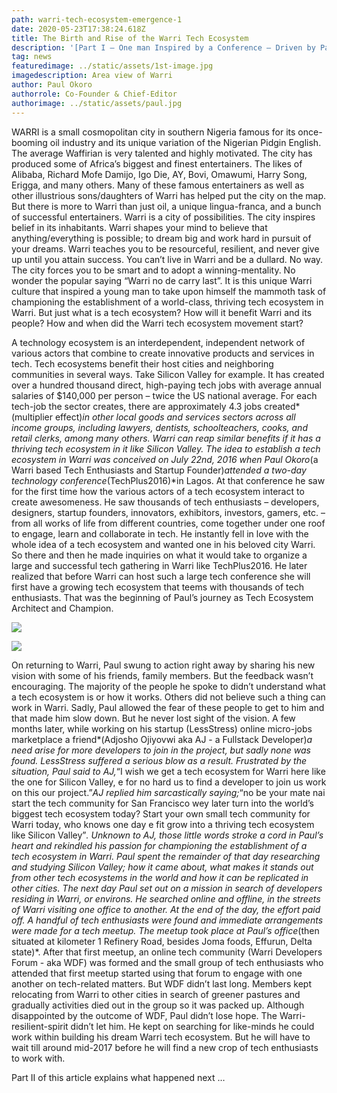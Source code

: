 ```yaml
---
path: warri-tech-ecosystem-emergence-1
date: 2020-05-23T17:38:24.618Z
title: The Birth and Rise of the Warri Tech Ecosystem
description: '[Part I – One man Inspired by a Conference – Driven by Passion]'
tag: news
featuredimage: ../static/assets/1st-image.jpg
imagedescription: Area view of Warri
author: Paul Okoro
authorrole: Co-Founder & Chief-Editor
authorimage: ../static/assets/paul.jpg
---
```

WARRI is a small cosmopolitan city in southern Nigeria famous for its once-booming oil industry and its unique variation of the Nigerian Pidgin English. The average Waffirian is very talented and highly motivated. The city has produced some of Africa’s biggest and finest entertainers. The likes of Alibaba, Richard Mofe Damijo, Igo Die, AY, Bovi, Omawumi, Harry Song, Erigga, and many others. Many of these famous entertainers as well as other illustrious sons/daughters of Warri has helped put the city on the map. But there is more to Warri than just oil, a unique lingua-franca, and a bunch of successful entertainers. Warri is a city of possibilities. The city inspires belief in its inhabitants. Warri shapes your mind to believe that anything/everything is possible; to dream big and work hard in pursuit of your dreams. Warri teaches you to be resourceful, resilient, and never give up until you attain success. You can’t live in Warri and be a dullard. No way. The city forces you to be smart and to adopt a winning-mentality. No wonder the popular saying “Warri no de carry last”. It is this unique Warri culture that inspired a young man to take upon himself the mammoth task of championing the establishment of a world-class, thriving tech ecosystem in Warri. But just what is a tech ecosystem? How will it benefit Warri and its people? How and when did the Warri tech ecosystem movement start?

<!--StartFragment-->

A technology ecosystem is an interdependent, independent network of various actors that combine to create innovative products and services in tech. Tech ecosystems benefit their host cities and neighboring communities in several ways. Take Silicon Valley for example. It has created over a hundred thousand direct, high-paying tech jobs with average annual salaries of $140,000 per person – twice the US national average. For each tech-job the sector creates, there are approximately 4.3 jobs created*(multiplier effect)*in other local goods and services sectors across all income groups, including lawyers, dentists, schoolteachers, cooks, and retail clerks, among many others. Warri can reap similar benefits if it has a thriving tech ecosystem in it like Silicon Valley. The idea to establish a tech ecosystem in Warri was conceived on July 22nd, 2016 when Paul Okoro*(a Warri based Tech Enthusiasts and Startup Founder)*attended a two-day technology conference*(TechPlus2016)*in Lagos. At that conference he saw for the first time how the various actors of a tech ecosystem interact to create awesomeness. He saw thousands of tech enthusiasts – developers, designers, startup founders, innovators, exhibitors, investors, gamers, etc. – from all works of life from different countries, come together under one roof to engage, learn and collaborate in tech. He instantly fell in love with the whole idea of a tech ecosystem and wanted one in his beloved city Warri. So there and then he made inquiries on what it would take to organize a large and successful tech gathering in Warri like TechPlus2016. He later realized that before Warri can host such a large tech conference she will first have a growing tech ecosystem that teems with thousands of tech enthusiasts. That was the beginning of Paul’s journey as Tech Ecosystem Architect and Champion.

<div class="img-class">

![](/assets/2nd-image.jpg)

![](/assets/3rd-image.jpg)

</div> 

<!--EndFragment-->

<!--StartFragment-->

On returning to Warri, Paul swung to action right away by sharing his new vision with some of his friends, family members. But the feedback wasn’t encouraging. The majority of the people he spoke to didn’t understand what a tech ecosystem is or how it works. Others did not believe such a thing can work in Warri. Sadly, Paul allowed the fear of these people to get to him and that made him slow down. But he never lost sight of the vision. A few months later, while working on his startup (LessStress) online micro-jobs marketplace a friend*(Adjosho Ojiyovwi aka AJ - a Fullstack Developer)*a need arise for more developers to join in the project, but sadly none was found. LessStress suffered a serious blow as a result. Frustrated by the situation, Paul said to AJ,*“I wish we get a tech ecosystem for Warri here like the one for Silicon Valley, e for no hard us to find a developer to join us work on this our project.”*AJ replied him sarcastically saying;*“no be your mate nai start the tech community for San Francisco wey later turn into the world’s biggest tech ecosystem today? Start your own small tech community for Warri today, who knows one day e fit grow into a thriving tech ecosystem like Silicon Valley”*. Unknown to AJ, those little words stroke a cord in Paul’s heart and rekindled his passion for championing the establishment of a tech ecosystem in Warri. Paul spent the remainder of that day researching and studying Silicon Valley; how it came about, what makes it stands out from other tech ecosystems in the world and how it can be replicated in other cities. The next day Paul set out on a mission in search of developers residing in Warri, or environs. He searched online and offline, in the streets of Warri visiting one office to another. At the end of the day, the effort paid off. A handful of tech enthusiasts were found and immediate arrangements were made for a tech meetup. The meetup took place at Paul’s office*(then situated at kilometer 1 Refinery Road, besides Joma foods, Effurun, Delta state)*. After that first meetup, an online tech community (Warri Developers Forum - aka WDF) was formed and the small group of tech enthusiasts who attended that first meetup started using that forum to engage with one another on tech-related matters. But WDF didn’t last long. Members kept relocating from Warri to other cities in search of greener pastures and gradually activities died out in the group so it was packed up. Although disappointed by the outcome of WDF, Paul didn’t lose hope. The Warri-resilient-spirit didn’t let him. He kept on searching for like-minds he could work within building his dream Warri tech ecosystem. But he will have to wait till around mid-2017 before he will find a new crop of tech enthusiasts to work with.

Part II of this article explains what happened next …

<!--EndFragment-->